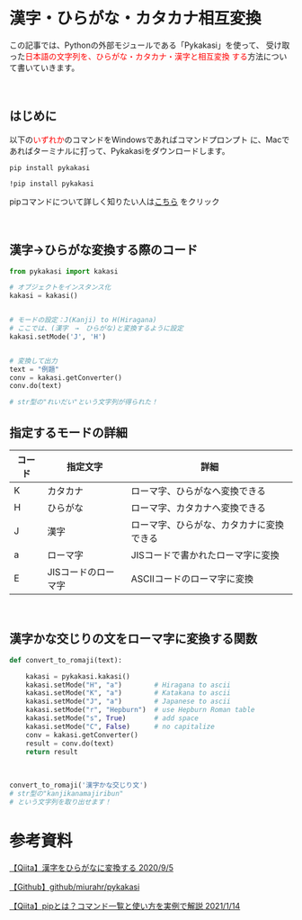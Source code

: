 # 漢字・ひらがな・カタカナ相互変換

この記事では、Pythonの外部モジュールである「Pykakasi」を使って、
受け取った<font color="Red">日本語の文字列を、ひらがな・カタカナ・漢字と相互変換
する</font>方法について書いていきます。

<br>

## はじめに
以下の<font color="Red">いずれか</font>のコマンドをWindowsであればコマンドプロンプト
に、Macであればターミナルに打って、Pykakasiをダウンロードします。

```
pip install pykakasi
```

```
!pip install pykakasi
```

pipコマンドについて詳しく知りたい人は[こちら](https://qiita.com/yuta-38/items/730bf91526f92fe0b41a#:~:text=Pip%20Installs%20Packages%EF%BC%88%E3%81%BE%E3%81%9F%E3%81%AFPython,%E3%82%84%E3%82%A2%E3%83%B3%E3%82%A4%E3%83%B3%E3%82%B9%E3%83%88%E3%83%BC%E3%83%AB%E3%81%8C%E5%87%BA%E6%9D%A5%E3%82%8B%E3%80%82&text=python%E3%81%AE%E3%83%91%E3%83%83%E3%82%B1%E3%83%BC%E3%82%B8%E3%81%AFPyPI%E3%81%A7%E7%AE%A1%E7%90%86%E3%81%95%E3%82%8C%E3%81%A6%E3%81%84%E3%82%8B%E3%80%82)
をクリック

<br>

## 漢字→ひらがな変換する際のコード
```py
from pykakasi import kakasi

# オブジェクトをインスタンス化
kakasi = kakasi()


# モードの設定：J(Kanji) to H(Hiragana)
# ここでは、(漢字　→　ひらがな)と変換するように設定
kakasi.setMode('J', 'H') 


# 変換して出力
text = "例題"
conv = kakasi.getConverter()
conv.do(text)  

# str型の"れいだい"という文字列が得られた！
```
## 指定するモードの詳細


|コード|指定文字|詳細|
|------|--------|---------|
|K|カタカナ|ローマ字、ひらがなへ変換できる|
|H|ひらがな|ローマ字、カタカナへ変換できる|
|J|漢字|ローマ字、ひらがな、カタカナに変換できる|
|a|ローマ字|JISコードで書かれたローマ字に変換|
|E|JISコードのローマ字|ASCIIコードのローマ字に変換|

<br>

## 漢字かな交じりの文をローマ字に変換する関数
```py
def convert_to_romaji(text):

    kakasi = pykakasi.kakasi()
    kakasi.setMode("H", "a")        # Hiragana to ascii
    kakasi.setMode("K", "a")        # Katakana to ascii
    kakasi.setMode("J", "a")        # Japanese to ascii
    kakasi.setMode("r", "Hepburn")  # use Hepburn Roman table
    kakasi.setMode("s", True)       # add space
    kakasi.setMode("C", False)      # no capitalize
    conv = kakasi.getConverter()
    result = conv.do(text)
    return result
```

<br>

```py
convert_to_romaji('漢字かな交じり文')
# str型の"kanjikanamajiribun"
# という文字列を取り出せます！
```

# 参考資料
[【Qiita】漢字をひらがなに変換する 2020/9/5](https://qiita.com/Qiitaman/items/d19da03d04805b92cc6c)

[【Github】github/miurahr/pykakasi ](https://github.com/miurahr/pykakasi)

[【Qiita】pipとは？コマンド一覧と使い方を実例で解説 2021/1/14](https://qiita.com/yuta-38/items/730bf91526f92fe0b41a#:~:text=Pip%20Installs%20Packages%EF%BC%88%E3%81%BE%E3%81%9F%E3%81%AFPython,%E3%82%84%E3%82%A2%E3%83%B3%E3%82%A4%E3%83%B3%E3%82%B9%E3%83%88%E3%83%BC%E3%83%AB%E3%81%8C%E5%87%BA%E6%9D%A5%E3%82%8B%E3%80%82&text=python%E3%81%AE%E3%83%91%E3%83%83%E3%82%B1%E3%83%BC%E3%82%B8%E3%81%AFPyPI%E3%81%A7%E7%AE%A1%E7%90%86%E3%81%95%E3%82%8C%E3%81%A6%E3%81%84%E3%82%8B%E3%80%82)










